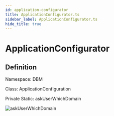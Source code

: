 ```yaml
---
id: application-configurator
title: ApplicationConfigurator.ts
sidebar_label: ApplicationConfigurator.ts
hide_title: true
---
```


# ApplicationConfigurator

## Definition

Namespace: DBM

Class: ApplicationConfiguration

Private Static: askUserWhichDomain

![askUserWhichDomain](/img/api/b-ui/typescript/startup/ask-user-which-domain.png)
